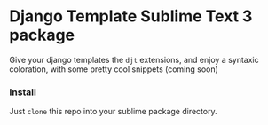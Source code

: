 # Django Template Sublime Text 3 package

Give your django templates the `djt` extensions, and enjoy a syntaxic coloration, with some pretty cool snippets (coming soon)

### Install

Just `clone` this repo into your sublime package directory.